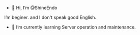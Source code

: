 - 👋 Hi, I’m @ShineEndo

I’m beginer.
and I don't speak good English.

- 🌱 I’m currently learning Server operation and maintenance.


<!---
ShineEndo/ShineEndo is a ✨ special ✨ repository because its `README.md` (this file) appears on your GitHub profile.
You can click the Preview link to take a look at your changes.
--->
